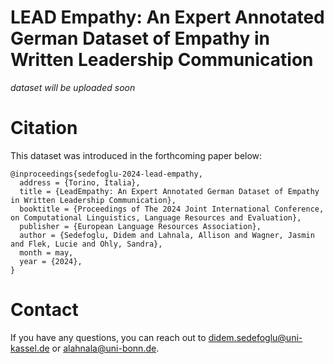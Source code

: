 # LEAD Empathy: An Expert Annotated German Dataset of Empathy in Written Leadership Communication

*dataset will be uploaded soon*


# Citation

This dataset was introduced in the forthcoming paper below:

```
@inproceedings{sedefoglu-2024-lead-empathy,
  address = {Torino, Italia},
  title = {LeadEmpathy: An Expert Annotated German Dataset of Empathy in Written Leadership Communication},
  booktitle = {Proceedings of The 2024 Joint International Conference, on Computational Linguistics, Language Resources and Evaluation},
  publisher = {European Language Resources Association},
  author = {Sedefoglu, Didem and Lahnala, Allison and Wagner, Jasmin and Flek, Lucie and Ohly, Sandra},
  month = may,
  year = {2024},
}
```

# Contact
If you have any questions, you can reach out to didem.sedefoglu@uni-kassel.de or alahnala@uni-bonn.de.
